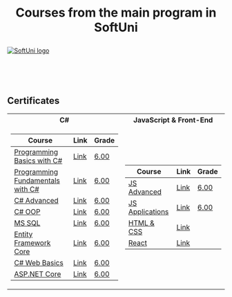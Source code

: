 # <p align="center"> Courses from the main program in SoftUni <p>

<a href="https://softuni.bg/trainings/courses" rel="Courses"> ![SoftUni logo][logo] </a>

[logo]: http://innovationstarterbox.bg/wp-content/uploads/2016/05/Softuni_logo_trasparent.png "Logo Title Text 2"

<br/>
<br/>
<br/>

<h2> Certificates </h2>

<table>

<tr>
  <th> C# </th>
  <th> JavaScript & Front-End </th>
</tr>

<tr>
  <td>

| **Course**                                                            | **Link**                                                   | **Grade**
| --------------------------------------------------------------------- | ---------------------------------------------------------- | --------------  |
| <a href="https://softuni.bg/trainings/3062/programming-basics-with-c-sharp-september-2020" > Programming Basics with C# </a>         | <a href="https://softuni.bg/certificates/details/88931/9bfbd8e0"> Link</a> | <a href="https://softuni.bg/certificates/details/88931/9bfbd8e0"> 6.00 </a> |
| <a href="https://softuni.bg/trainings/3213/csharp-fundamentals-january-2021/internal"> Programming Fundamentals with C# </a> | <a href="https://softuni.bg/certificates/details/103703/84bfcf20"> Link</a> | <a href="https://softuni.bg/certificates/details/103703/84bfcf20"> 6.00 </a> |
| <a href="https://softuni.bg/trainings/3343/csharp-advanced-may-2021/internal" > C# Advanced </a>   | <a href="https://softuni.bg/certificates/details/108648/b733532f"> Link</a> | <a href="https://softuni.bg/certificates/details/108648/b733532f"> 6.00 </a> |
| <a href="https://softuni.bg/trainings/3344/csharp-oop-june-2021/internal" > C# OOP </a>         | <a href="https://softuni.bg/certificates/details/113013/b0636067"> Link</a> | <a href="https://softuni.bg/certificates/details/113013/b0636067"> 6.00 </a> |
| <a href="https://softuni.bg/trainings/3531/ms-sql-september-2021/internal" > MS SQL </a>         | <a href="https://softuni.bg/certificates/details/114134/470506e9"> Link</a> | <a href="https://softuni.bg/certificates/details/114134/470506e9"> 6.00 </a> |
| <a href="https://softuni.bg/trainings/3492/entity-framework-core-october-2021" > Entity Framework Core </a>         | <a href="https://softuni.bg/certificates/details/119139/9f8182b1"> Link</a> | <a href="https://softuni.bg/certificates/details/119139/9f8182b1"> 6.00 </a> |
| <a href="https://softuni.bg/trainings/3353/csharp-web-basics-basics-may-2021/internal" > C# Web Basics </a>         | <a href="https://softuni.bg/certificates/details/132817/938d7954"> Link</a> | <a href="https://softuni.bg/certificates/details/132817/938d7954"> 6.00 </a>
| <a href="https://softuni.bg/trainings/3354/asp-dot-net-core-june-2021/internal" > ASP.NET Core </a>         | <a href="https://softuni.bg/certificates/details/133210/4f0163ff"> Link</a> | <a href="https://softuni.bg/certificates/details/133210/4f0163ff"> 6.00 </a>
    
</td>
<td>

| **Course**                                                                                  | **Link**                                                   | **Grade**
| ------------------------------------------------------------------------------------------- | ----------------------------------------------------------- | -------------- |
| <a href="https://softuni.bg/trainings/3588/js-advanced-january-2022"> JS Advanced </a>          | <a href="https://softuni.bg/certificates/details/126641/0294d7ec"> Link </a> | <a href="https://softuni.bg/certificates/details/126641/0294d7ec"> 6.00 </a>
| <a href="https://softuni.bg/trainings/3589/js-applications-february-2022"> JS Applications </a> | <a href="https://softuni.bg/certificates/details/130353/1388e463"> Link </a> | <a href="https://softuni.bg/certificates/details/130353/1388e463"> 6.00 </a>
| <a href="https://softuni.bg/trainings/3726/html-and-css-may-2022"> HTML & CSS </a> | <a href="https://softuni.bg/trainings/3726/html-and-css-may-2022"> Link </a> 
| <a href="https://softuni.bg/trainings/3727/reactjs-june-2022"> React </a> | <a href="https://softuni.bg/trainings/3727/reactjs-june-2022"> Link </a> 


</td>
</tr>
